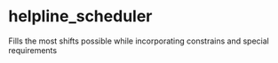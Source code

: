 # helpline_scheduler
Fills the most shifts possible while incorporating constrains and special requirements
